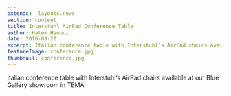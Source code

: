 ```yaml
---
extends: _layouts.news
section: content
title: Interstuhl AirPad Conference Table
author: Hatem Hamoui
date: 2016-08-22
excerpt: Italian conference table with Interstuhl‘s AirPad chairs available at our Blue Gallery showroom in TEMA
featureImage: conference.jpg
thumbnail: conference.jpg
---
```

Italian conference table with Interstuhl‘s AirPad chairs available at our Blue Gallery showroom in TEMA
